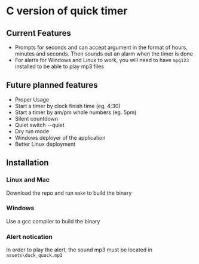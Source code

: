 # C version of quick timer

## Current Features
- Prompts for seconds and can accept argument in the format of hours, minutes
  and seconds. Then sounds out an alarm when the timer is done
- For alerts for Windows and Linux to work, you will need to have `mpg123`
  installed to be able to play mp3 files

## Future planned features
- Proper Usage
- Start a timer by clock finish time (eg. 4:30)
- Start a timer by am/pm whole numbers (eg. 5pm)
- Silent countdown
- Quiet switch --quiet
- Dry run mode
- Windows deployer of the application
- Better Linux deployment

## Installation
### Linux and Mac
Download the repo and run `make` to build the binary

### Windows
Use a gcc compiler to build the binary

### Alert notication
In order to play the alert, the sound mp3 must be located in
`assets\duck_quack.mp3`

